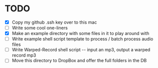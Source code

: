 # TODO

- [x] Copy my github .ssh key over to this mac
- [ ] Write some cool one-liners
- [x] Make an example directory with some files in it to play around with
- [ ] Write example shell script template to process / batch process audio files
- [ ] Write Warped-Record shell script -- input an mp3, output a warped record mp3
- [ ] Move this directory to DropBox and offer the full folders in the DB
